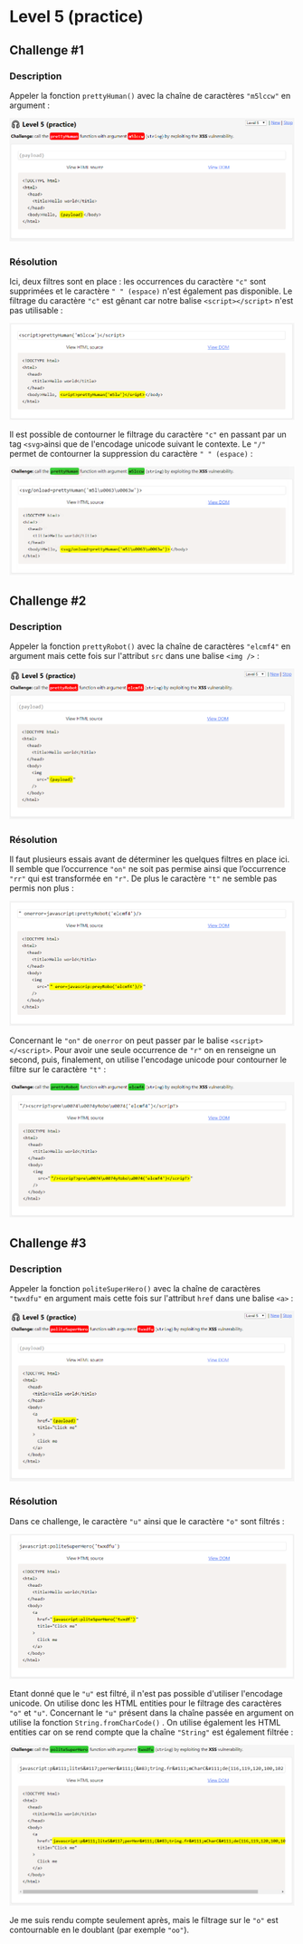 # Level 5 \(practice\)

## Challenge \#1

### Description

Appeler la fonction `prettyHuman()` avec la chaîne de caractères `"m5lccw"` en argument :

![](../../.gitbook/assets/fb47e14cc50b2150eefeb8f5a70473f7.png)

### Résolution

Ici, deux filtres sont en place : les occurrences du caractère `"c"` sont supprimées et le caractère `" " (espace)` n'est également pas disponible. Le filtrage du caractère `"c"` est gênant car notre balise `<script></script>` n'est pas utilisable :

![](../../.gitbook/assets/99533f26bcb0f0dc30be7ecd5468b8b3.png)

Il est possible de contourner le filtrage du caractère `"c"` en passant par un tag `<svg>`ainsi que de l'encodage unicode suivant le contexte. Le `"/"` permet de contourner la suppression du caractère `" " (espace)` :

![](../../.gitbook/assets/f57fe3417e199719c0c63b030528c50f.png)

## Challenge \#2

### Description

Appeler la fonction `prettyRobot()` avec la chaîne de caractères `"elcmf4"` en argument mais cette fois sur l'attribut `src` dans une balise `<img />` :

![](../../.gitbook/assets/1ea837cb58255119c63c0062f48f2a4b.png)

### Résolution

Il faut plusieurs essais avant de déterminer les quelques filtres en place ici. Il semble que l’occurrence `"on"` ne soit pas permise ainsi que l’occurrence `"rr"` qui est transformée en `"r"`. De plus le caractère `"t"` ne semble pas permis non plus :

![](../../.gitbook/assets/c7fa03cbe2d3c98581db70fa31c5ba2e.png)

Concernant le `"on"` de `onerror` on peut passer par le balise `<script></<script>`. Pour avoir une seule occurrence de `"r"` on en renseigne un second, puis, finalement, on utilise l'encodage unicode pour contourner le filtre sur le caractère `"t"` :

![](../../.gitbook/assets/be28df2a6a27f4a6ac51cc82d483c447.png)

## Challenge \#3

### Description

Appeler la fonction `politeSuperHero()` avec la chaîne de caractères `"twxdfu"` en argument mais cette fois sur l'attribut `href` dans une balise `<a>` :

![](../../.gitbook/assets/5aa17e12154645053e5b191a6197345d.png)

### Résolution

Dans ce challenge, le caractère `"u"` ainsi que le caractère `"o"` sont filtrés :

![](../../.gitbook/assets/92f35925b895f58e15fb170dc43f5ab7.png)

Etant donné que le `"u"` est filtré, il n'est pas possible d'utiliser l'encodage unicode. On utilise donc les HTML entities pour le filtrage des caractères `"o"` et `"u"`. Concernant le `"u"` présent dans la chaîne passée en argument on utilise la fonction `String.fromCharCode()` . On utilise également les HTML entities car on se rend compte que la chaîne `"String"` est également filtrée :

![](../../.gitbook/assets/3b161555d0facb03956540bec8f16573.png)

Je me suis rendu compte seulement après, mais le filtrage sur le `"o"` est contournable en le doublant \(par exemple `"oo"`\).

